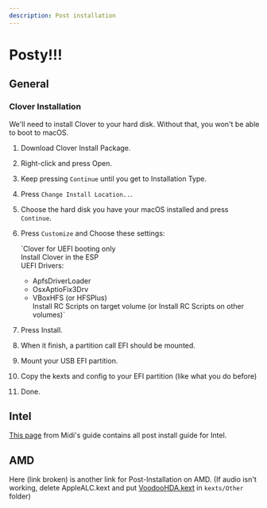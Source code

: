 ```yaml
---
description: Post installation
---
```


# Posty!!!

## General

### Clover Installation

We'll need to install Clover to your hard disk. Without that, you won't be able to boot to macOS.

1. Download Clover Install Package.
2. Right-click and press Open.
3. Keep pressing `Continue` until you get to Installation Type.
4. Press `Change Install Location..`.
5. Choose the hard disk you have your macOS installed and press `Continue`.
6. Press `Customize` and Choose these settings:

   `Clover for UEFI booting only  
   Install Clover in the ESP  
   UEFI Drivers:  
    - ApfsDriverLoader  
    - OsxAptioFix3Drv  
    - VBoxHFS (or HFSPlus)  
   Install RC Scripts on target volume (or Install RC Scripts on other volumes)`

7. Press Install.
8. When it finish, a partition call EFI should be mounted.
9. Mount your USB EFI partition.
10. Copy the kexts and config to your EFI partition \(like what you do before\)
11. Done.

## Intel

[This page](https://internet-install.gitbook.io/macos-internet-install/posty-posty...) from Midi's guide contains all post install guide for Intel.

## AMD

Here \(link broken\) is another link for Post-Installation on AMD. \(If audio isn't working, delete AppleALC.kext and put [VoodooHDA.kext](https://sourceforge.net/projects/voodoohda/) in `kexts/Other` folder\)

